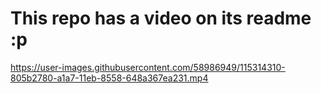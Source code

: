 # This repo has a video on its readme :p


https://user-images.githubusercontent.com/58986949/115314310-805b2780-a1a7-11eb-8558-648a367ea231.mp4
